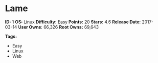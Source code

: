 # Lame

**ID:** 1
**OS:** Linux
**Difficulty:** Easy
**Points:** 20
**Stars:** 4.6
**Release Date:** 2017-03-14
**User Owns:** 66,326
**Root Owns:** 69,643

**Tags:**
- Easy
- Linux
- Web

